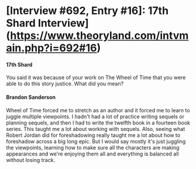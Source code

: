 # [Interview #692, Entry #16]: 17th Shard Interview](https://www.theoryland.com/intvmain.php?i=692#16)

#### 17th Shard

You said it was because of your work on The Wheel of Time that you were able to do this story justice. What did you mean?

#### Brandon Sanderson

Wheel of Time forced me to stretch as an author and it forced me to learn to juggle multiple viewpoints. I hadn't had a lot of practice writing sequels or planning sequels, and then I had to write the twelfth book in a fourteen book series. This taught me a lot about working with sequels. Also, seeing what Robert Jordan did for foreshadowing really taught me a lot about how to foreshadow across a big long epic. But I would say mostly it's just juggling the viewpoints, learning how to make sure all the characters are making appearances and we're enjoying them all and everything is balanced all without losing track.

